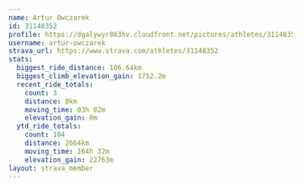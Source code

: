 ```yaml
---
name: Artur Owczarek
id: 31148352
profile: https://dgalywyr863hv.cloudfront.net/pictures/athletes/31148352/15906846/1/large.jpg
username: artur-owczarek
strava_url: https://www.strava.com/athletes/31148352
stats:
  biggest_ride_distance: 106.64km
  biggest_climb_elevation_gain: 1752.2m
  recent_ride_totals:
    count: 3
    distance: 0km
    moving_time: 03h 02m
    elevation_gain: 0m
  ytd_ride_totals:
    count: 104
    distance: 2664km
    moving_time: 164h 32m
    elevation_gain: 22763m
layout: strava_member
--- 
```

